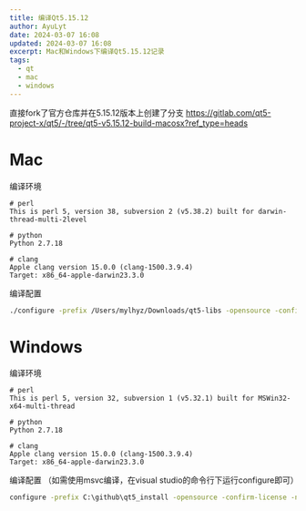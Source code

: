 ```yaml
---
title: 编译Qt5.15.12
author: AyuLyt
date: 2024-03-07 16:08
updated: 2024-03-07 16:08
excerpt: Mac和Windows下编译Qt5.15.12记录
tags:
  - qt
  - mac
  - windows
---
```

直接fork了官方仓库并在5.15.12版本上创建了分支
https://gitlab.com/qt5-project-x/qt5/-/tree/qt5-v5.15.12-build-macosx?ref_type=heads

# Mac

编译环境
```
# perl
This is perl 5, version 38, subversion 2 (v5.38.2) built for darwin-thread-multi-2level

# python
Python 2.7.18

# clang
Apple clang version 15.0.0 (clang-1500.3.9.4)
Target: x86_64-apple-darwin23.3.0
```

编译配置

```bash
./configure -prefix /Users/mylhyz/Downloads/qt5-libs -opensource -confirm-license -no-compile-examples -nomake examples -nomake tests
```


# Windows

编译环境

```
# perl
This is perl 5, version 32, subversion 1 (v5.32.1) built for MSWin32-x64-multi-thread

# python
Python 2.7.18

# clang
Apple clang version 15.0.0 (clang-1500.3.9.4)
Target: x86_64-apple-darwin23.3.0
```

编译配置
（如需使用msvc编译，在visual studio的命令行下运行configure即可）

```cmd
configure -prefix C:\github\qt5_install -opensource -confirm-license -nomake examples -nomake tests
```
